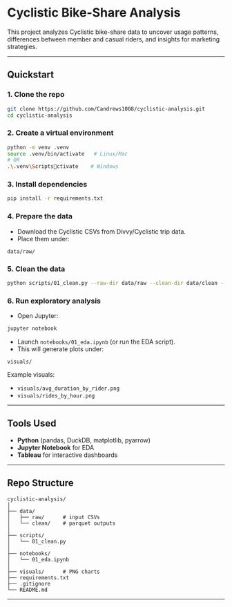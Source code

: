 # Cyclistic Bike-Share Analysis

This project analyzes Cyclistic bike-share data to uncover usage patterns, differences between member and casual riders, and insights for marketing strategies.

---

## Quickstart

### 1. Clone the repo
```bash
git clone https://github.com/Candrews1008/cyclistic-analysis.git
cd cyclistic-analysis
```

### 2. Create a virtual environment
```bash
python -m venv .venv
source .venv/bin/activate   # Linux/Mac
# OR
.\.venv\Scriptsctivate    # Windows
```

### 3. Install dependencies
```bash
pip install -r requirements.txt
```

### 4. Prepare the data
- Download the Cyclistic CSVs from Divvy/Cyclistic trip data.
- Place them under:
```
data/raw/
```

### 5. Clean the data
```bash
python scripts/01_clean.py --raw-dir data/raw --clean-dir data/clean --out trips_clean.parquet --infer-all
```

### 6. Run exploratory analysis
- Open Jupyter:
```bash
jupyter notebook
```
- Launch `notebooks/01_eda.ipynb` (or run the EDA script).
- This will generate plots under:
```
visuals/
```

Example visuals:
- `visuals/avg_duration_by_rider.png`
- `visuals/rides_by_hour.png`

---

## Tools Used
- **Python** (pandas, DuckDB, matplotlib, pyarrow)
- **Jupyter Notebook** for EDA
- **Tableau** for interactive dashboards

---

## Repo Structure
```
cyclistic-analysis/
│
├── data/
│   ├── raw/      # input CSVs
│   └── clean/    # parquet outputs
│
├── scripts/
│   └── 01_clean.py
│
├── notebooks/
│   └── 01_eda.ipynb
│
├── visuals/      # PNG charts
├── requirements.txt
├── .gitignore
└── README.md
```

---
